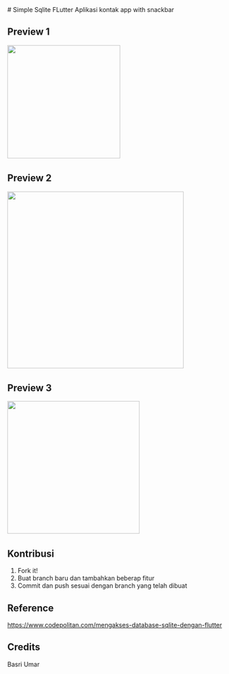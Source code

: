 <snippet>
<content>
# Simple Sqlite FLutter
Aplikasi kontak app with snackbar


## Preview 1
<img src="https://github.com/basriumar12/SqliteAppKontak/sc/1.PNG" width="256"/>&nbsp;
## Preview 2
<img src="https://github.com/basriumar12/SqliteAppKontak/sc/2.png" width="400"/>&nbsp;
## Preview 3
<img src="https://github.com/basriumar12/SqliteAppKontak/sc/3.png" width="300"/>&nbsp;


## Kontribusi
1. Fork it!
2. Buat branch baru dan tambahkan beberap fitur
3. Commit dan push sesuai dengan branch yang telah dibuat

## Reference 
https://www.codepolitan.com/mengakses-database-sqlite-dengan-flutter




## Credits
Basri Umar
</content>
</snippet>
